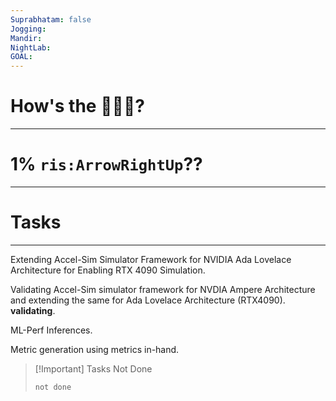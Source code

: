 ```yaml
---
Suprabhatam: false
Jogging: 
Mandir: 
NightLab: 
GOAL:
---
```


# How's the 🌄🌅🌇?

---

# 1% `ris:ArrowRightUp`??

---

# Tasks

---

Extending Accel-Sim Simulator Framework for NVIDIA Ada Lovelace Architecture for Enabling RTX 4090 Simulation.

Validating Accel-Sim simulator framework for NVDIA Ampere Architecture and extending the same for Ada Lovelace Architecture (RTX4090).  
**validating**.

ML-Perf Inferences.

Metric generation using metrics in-hand.

> [!Important] Tasks Not Done
>
>```tasks
>not done
